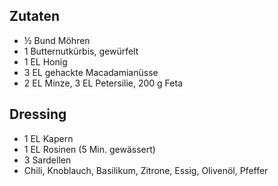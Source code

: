 ## Zutaten
- ½ Bund Möhren
- 1 Butternutkürbis, gewürfelt
- 1 EL Honig
- 3 EL gehackte Macadamianüsse
- 2 EL Minze, 3 EL Petersilie, 200 g Feta

## Dressing
- 1 EL Kapern
- 1 EL Rosinen (5 Min. gewässert)
- 3 Sardellen
- Chili, Knoblauch, Basilikum, Zitrone, Essig, Olivenöl, Pfeffer